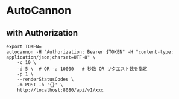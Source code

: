 # AutoCannon

## with Authorization

```shell
export TOKEN=
autocannon -H "Authorization: Bearer $TOKEN" -H "content-type: application/json;charset=UTF-8" \
    -c 10 \
    -d 5 \  # OR -a 10000   # 秒数 OR リクエスト数を指定
    -p 1 \
    --renderStatusCodes \
    -m POST -b '{}' \
    http://localhost:8080/api/v1/xxx
```
